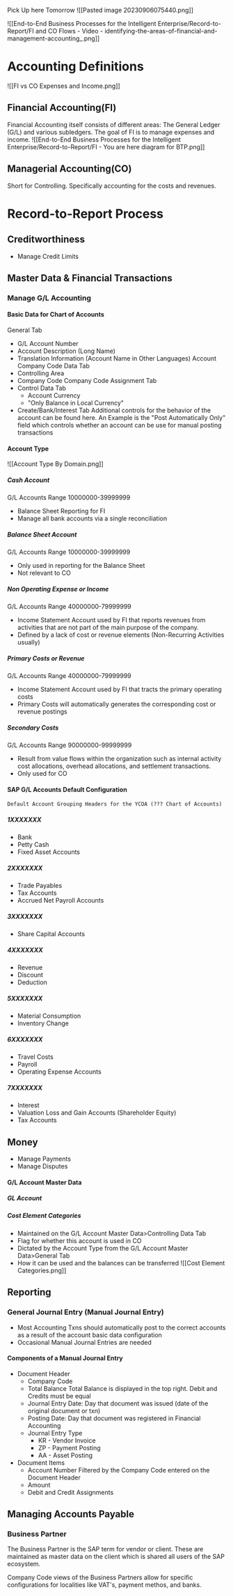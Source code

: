 Pick Up here Tomorrow
![[Pasted image 20230906075440.png]]




![[End-to-End Business Processes for the Intelligent Enterprise/Record-to-Report/FI and CO Flows - Video - identifying-the-areas-of-financial-and-management-accounting_.png]]
# Accounting Definitions
![[FI vs CO Expenses and Income.png]]
## Financial Accounting(FI)
Financial Accounting itself consists of different areas: The General Ledger (G/L) and various subledgers. The goal of FI is to manage expenses and income.
![[End-to-End Business Processes for the Intelligent Enterprise/Record-to-Report/FI - You are here diagram for BTP.png]]
## Managerial Accounting(CO)
Short for Controlling. Specifically accounting for the costs and revenues.

# Record-to-Report Process
## Creditworthiness
- Manage Credit Limits
## Master Data & Financial Transactions
### Manage G/L Accounting

#### Basic Data for Chart of Accounts
General Tab
- G/L Account Number
- Account Description (Long Name)
- Translation Information (Account Name in Other Languages)
Account Company Code Data Tab
- Controlling Area
- Company Code
Company Code Assignment Tab
- Control Data Tab
	- Account Currency
	- "Only Balance in Local Currency"
- Create/Bank/Interest Tab
	Additional controls for the behavior of the account can be found here. An Example is the "Post Automatically Only" field which controls whether an account can be use for manual posting transactions
#### Account Type
![[Account Type By Domain.png]]
##### Cash Account
G/L Accounts Range 10000000-39999999
- Balance Sheet Reporting for FI
- Manage all bank accounts via a single reconciliation
##### Balance Sheet Account
G/L Accounts Range 10000000-39999999
- Only used in reporting for the Balance Sheet
- Not relevant to CO
##### Non Operating Expense or Income
G/L Accounts Range 40000000-79999999
- Income Statement Account used by FI that reports revenues from activities that are not part of the main purpose of the company.
- Defined by a lack of cost or revenue elements (Non-Recurring Activities usually)
##### Primary Costs or Revenue
G/L Accounts Range 40000000-79999999
- Income Statement Account used by FI that tracts the primary operating costs
- Primary Costs will automatically generates the corresponding cost or revenue postings
##### Secondary Costs
G/L Accounts Range 90000000-99999999
- Result from value flows within the organization such as internal activity cost allocations, overhead allocations, and settlement transactions.
- Only used for CO
#### SAP G/L Accounts Default Configuration
	Default Account Grouping Headers for the YCOA (??? Chart of Accounts)
##### 1XXXXXXX
- Bank
- Petty Cash
- Fixed Asset Accounts
##### 2XXXXXXX
- Trade Payables
- Tax Accounts
- Accrued Net Payroll Accounts
##### 3XXXXXXX
- Share Capital Accounts
##### 4XXXXXXX
- Revenue
- Discount
- Deduction
##### 5XXXXXXX
- Material Consumption
- Inventory Change
##### 6XXXXXXX
- Travel Costs
- Payroll
- Operating Expense Accounts
##### 7XXXXXXX
- Interest
- Valuation Loss and Gain Accounts (Shareholder Equity)
- Tax Accounts
## Money
- Manage Payments
- Manage Disputes
#### G/L Account Master Data
##### GL Account

##### Cost Element Categories
- Maintained on the G/L Account Master Data>Controlling Data Tab
- Flag for whether this account is used in CO
- Dictated by the Account Type from the G/L Account Master Data>General Tab
- How it can be used and the balances can be transferred
![[Cost Element Categories.png]]
## Reporting

### General Journal Entry (Manual Journal Entry)
- Most Accounting Txns should automatically post to the correct accounts as a result of the account basic data configuration
- Occasional Manual Journal Entries are needed
#### Components of a Manual Journal Entry
- Document Header
	- Company Code
	- Total Balance
		Total Balance is displayed in the top right. Debit and Credits must be equal
	- Journal Entry Date: Day that document was issued (date of the original document or txn)
	- Posting Date: Day that document was registered in Financial Accounting
	- Journal Entry Type
		- KR - Vendor Invoice
		- ZP - Payment Posting
		- AA - Asset Posting
- Document Items
	- Account Number
		Filtered by the Company Code entered on the Document Header
	- Amount
	- Debit and Credit Assignments

## Managing Accounts Payable

### Business Partner
The Business Partner is the SAP term for vendor or client. These are maintained as master data on the client which is shared all users of the SAP ecosystem.

Company Code views of the Business Partners allow for specific configurations for localities like VAT's, payment methos, and banks.

### 